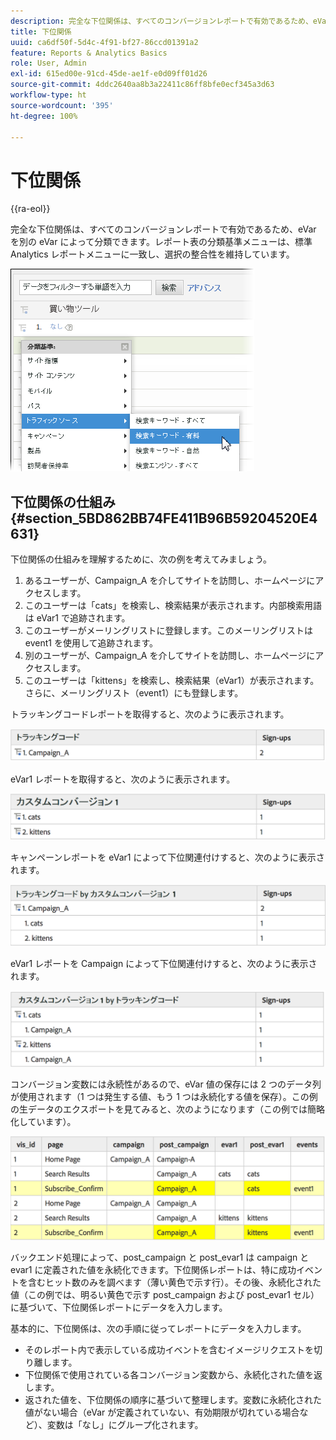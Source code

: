 ```yaml
---
description: 完全な下位関係は、すべてのコンバージョンレポートで有効であるため、eVar を別の eVar によって分類できます。レポート表の分類基準メニューは、標準 Analytics レポートメニューに一致し、選択の整合性を維持しています。
title: 下位関係
uuid: ca6df50f-5d4c-4f91-bf27-86ccd01391a2
feature: Reports & Analytics Basics
role: User, Admin
exl-id: 615ed00e-91cd-45de-ae1f-e0d09ff01d26
source-git-commit: 4ddc2640aa8b3a22411c86ff8bfe0ecf345a3d63
workflow-type: ht
source-wordcount: '395'
ht-degree: 100%

---
```


# 下位関係

{{ra-eol}}

完全な下位関係は、すべてのコンバージョンレポートで有効であるため、eVar を別の eVar によって分類できます。レポート表の分類基準メニューは、標準 Analytics レポートメニューに一致し、選択の整合性を維持しています。

![](assets/subrelations.png)

## 下位関係の仕組み {#section_5BD862BB74FE411B96B59204520E4631}

下位関係の仕組みを理解するために、次の例を考えてみましょう。

1. あるユーザーが、Campaign_A を介してサイトを訪問し、ホームページにアクセスします。
1. このユーザーは「cats」を検索し、検索結果が表示されます。内部検索用語は eVar1 で追跡されます。
1. このユーザーがメーリングリストに登録します。このメーリングリストは event1 を使用して追跡されます。
1. 別のユーザーが、Campaign_A を介してサイトを訪問し、ホームページにアクセスします。
1. このユーザーは「kittens」を検索し、検索結果（eVar1）が表示されます。さらに、メーリングリスト（event1）にも登録します。

トラッキングコードレポートを取得すると、次のように表示されます。

![](assets/subrel_1.png)

eVar1 レポートを取得すると、次のように表示されます。

![](assets/subrel_2.png)

キャンペーンレポートを eVar1 によって下位関連付けすると、次のように表示されます。

![](assets/subrel_3.png)

eVar1 レポートを Campaign によって下位関連付けすると、次のように表示されます。

![](assets/subrel_4.png)

コンバージョン変数には永続性があるので、eVar 値の保存には 2 つのデータ列が使用されます（1 つは発生する値、もう 1 つは永続化する値を保存）。この例の生データのエクスポートを見てみると、次のようになります（この例では簡略化しています）。

![](assets/subrel_5.png)

バックエンド処理によって、post_campaign と post_evar1 は campaign と evar1 に定義された値を永続化できます。下位関係レポートは、特に成功イベントを含むヒット数のみを調べます（薄い黄色で示す行）。その後、永続化された値（この例では、明るい黄色で示す post_campaign および post_evar1 セル）に基づいて、下位関係レポートにデータを入力します。

基本的に、下位関係は、次の手順に従ってレポートにデータを入力します。

* そのレポート内で表示している成功イベントを含むイメージリクエストを切り離します。
* 下位関係で使用されている各コンバージョン変数から、永続化された値を返します。
* 返された値を、下位関係の順序に基づいて整理します。変数に永続化された値がない場合（eVar が定義されていない、有効期限が切れている場合など）、変数は「なし」にグループ化されます。
